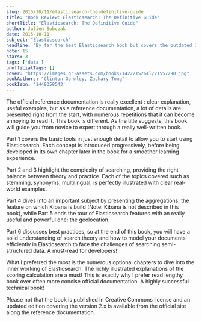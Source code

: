 ```yaml
---
slug: 2015/10/11/elasticsearch-the-definitive-guide
title: "Book Review: Elasticsearch: The Definitive Guide"
shortTitle: "Elasticsearch: The Definitive Guide"
author: Julien Sobczak
date: 2015-10-11
subject: "Elasticsearch"
headline: "By far the best Elasticsearch book but covers the outdated 1.4 release"
note: 15
stars: 3
tags: ['data']
unofficialTags: []
cover: "https://images.gr-assets.com/books/1422215264l/21557290.jpg"
bookAuthors: "Clinton Gormley, Zachary Tong"
bookIsbn: '1449358543'
---
```



The official reference documentation is really excellent : clear explanation, useful examples, but as a reference documentation, a lot of details are presented right from the start, with numerous repetitions that it can become annoying to read it. This book is different. As the title suggests, this book will guide you from novice to expert through a really well-written book.

Part 1 covers the basic tools in just enough detail to allow you to start using Elasticsearch. Each concept is introduced progressively, before being developed in its own chapter later in the book for a smoother learning experience.

Part 2 and 3 highlight the complexity of searching, providing the right balance between theory and practice. Each of the topics covered such as stemming, synonyms, multilingual, is perfectly illustrated with clear real-world examples.

Part 4 dives into an important subject by presenting the aggregations, the feature on which Kibana is build (Note: Kibana is not described in this book), while Part 5 ends the tour of Elasticsearch features with an really useful and powerful one: the geolocation.

Part 6 discusses best practices, so at the end of this book, you will have a solid understanding of search theory and how to model your documents efficiently in Elasticsearch to face the challenges of searching semi-structured data. A must-read for developers!

What I preferred the most is the numerous optional chapters to dive into the inner working of Elasticsearch. The richly illustrated explanations of the scoring calculation are a must! This is exactly why I prefer read lengthy book over often more concise official documentation. A highly successful technical book!

Please not that the book is published in Creative Commons license and an updated edition covering the version 2.x is available from the official site along the reference documentation.

